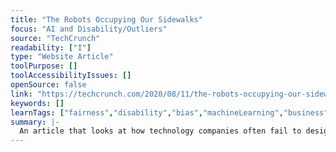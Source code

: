 ```yaml
---
title: "The Robots Occupying Our Sidewalks"
focus: "AI and Disability/Outliers"
source: "TechCrunch"
readability: ["I"]
type: "Website Article"
toolPurpose: []
toolAccessibilityIssues: []
openSource: false
link: "https://techcrunch.com/2020/08/11/the-robots-occupying-our-sidewalks/"
keywords: []
learnTags: ["fairness","disability","bias","machineLearning","business"]
summary: |-
  An article that looks at how technology companies often fail to design and develop AI with persons with disabilities in mind. No-contact delivery robots are just one of many examples of this systemic issue.
---
```


